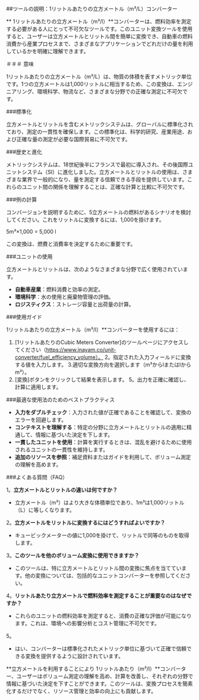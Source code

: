 ##ツールの説明：1リットルあたりの立方メートル（m³/L）コンバーター

** 1リットルあたりの立方メートル（m³/l）**コンバーターは、燃料効率を測定する必要がある人にとって不可欠なツールです。このユニット変換ツールを使用すると、ユーザーは立方メートルとリットル間を簡単に変換でき、自動車の燃料消費から産業プロセスまで、さまざまなアプリケーションでどれだけの量を利用しているかを明確に理解できます。

＃＃＃ 意味

1リットルあたりの立方メートル（m³/L）は、物質の体積を表すメトリック単位です。1つの立方メートルは1,000リットルに相当するため、この変換は、エンジニアリング、環境科学、物流など、さまざまな分野での正確な測定に不可欠です。

###標準化

立方メートルとリットルを含むメトリックシステムは、グローバルに標準化されており、測定の一貫性を確保します。この標準化は、科学的研究、産業用途、および正確な量の測定が必要な国際貿易に不可欠です。

###歴史と進化

メトリックシステムは、18世紀後半にフランスで最初に導入され、その後国際ユニットシステム（SI）に進化しました。立方メートルとリットルの使用は、さまざまな業界で一般的になり、量を測定する信頼できる手段を提供しています。これらのユニット間の関係を理解することは、正確な計算と比較に不可欠です。

###例の計算

コンバージョンを説明するために、5立方メートルの燃料があるシナリオを検討してください。これをリットルに変換するには、1,000を掛けます。

5m³×1,000 = 5,000 l

この変換は、燃費と消費率を決定するために重要です。

###ユニットの使用

立方メートルとリットルは、次のようなさまざまな分野で広く使用されています。

-  **自動車産業**：燃料消費と効率の測定。
-  **環境科学**：水の使用と廃棄物管理の評価。
-  **ロジスティクス**：ストレージ容量と出荷量の計算。

###使用ガイド

1リットルあたりの立方メートル（m³/l）**コンバーターを使用するには：

1. [1リットルあたりのCubic Meters Converter]のツールページにアクセスしてください（https://www.inayam.co/unit-converter/fuel_efficiency_volume）。
2。指定された入力フィールドに変換する値を入力します。
3.適切な変換方向を選択します（m³からlまたはlからm³）。
4. [変換]ボタンをクリックして結果を表示します。
5。出力を正確に確認し、計算に適用します。

###最適な使用法のためのベストプラクティス

-  **入力をダブルチェック**：入力された値が正確であることを確認して、変換のエラーを回避します。
-  **コンテキストを理解する**：特定の分野に立方メートルとリットルの適用に精通して、情報に基づいた決定を下します。
-  **一貫したユニットを使用**：計算を実行するときは、混乱を避けるために使用されるユニットの一貫性を維持します。
-  **追加のリソースを参照**：補足資料またはガイドを利用して、ボリューム測定の理解を高めます。

###よくある質問（FAQ）

1。**立方メートルとリットルの違いは何ですか？**
- 立方メートル（m³）はより大きな体積単位であり、1m³は1,000リットル（L）に等しくなります。

2。**立方メートルをリットルに変換するにはどうすればよいですか？**
- キュービックメーターの値に1,000を掛けて、リットルで同等のものを取得します。

3。**このツールを他のボリューム変換に使用できますか？**
- このツールは、特に立方メートルとリットル間の変換に焦点を当てています。他の変換については、包括的なユニットコンバーターを参照してください。

4。**リットルあたり立方メートルで燃料効率を測定することが重要なのはなぜですか？**
- これらのユニットの燃料効率を測定すると、消費の正確な評価が可能になります。これは、環境への影響分析とコスト管理に不可欠です。

5。
- はい、コンバーターは標準化されたメトリック単位に基づいて正確で信頼できる変換を提供するように設計されています。

**立方メートルを利用することにより 1リットルあたり（m³/l）**コンバーター、ユーザーはボリューム測定の理解を高め、計算を改善し、それぞれの分野で情報に基づいた決定を下すことができます。このツールは、変換プロセスを簡素化するだけでなく、リソース管理と効率の向上にも貢献します。